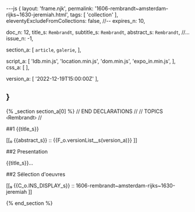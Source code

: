 ---js
{
  layout:    'frame.njk',
  permalink: '1606-rembrandt~amsterdam-rijks~1630-jeremiah.html',
  tags:      [ 'collection' ],
  eleventyExcludeFromCollections: false,
  //-- expires_n: 10,

  doc_n:      12,
  title_s:    `Rembrandt`,
  subtitle_s: `Rembrandt`,
  abstract_s: `Rembrandt`,
  //... issue_n: -1,

  section_a:
  [
    `article`,
    `galerie`,
  ],

  script_a:
  [
    'Idb.min.js',
    'location.min.js',
    'dom.min.js',
    'expo_in.min.js',
  ],
  css_a:
  [
  ],

  version_a:
  [
    '2022-12-19T15:00:00Z'
  ],

}
---
{% _section section_a[0] %}
// END DECLARATIONS //
//  TOPICS
‹Rembrandt›
//

##1 {{title_s}}

[[₀  {{abstract_s}}  ::
     {{F_o.versionList__s(version_a)}}  ]]

##2  Presentation

{{title_s}}...

##2  Sélection d'oeuvres

[[₉  {{C_o.INS_DISPLAY_s}} ::
     1606-rembrandt~amsterdam-rijks~1630-jeremiah ]]

{% end_section %}

